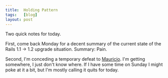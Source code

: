 ```yaml
---
title:  Holding Pattern
tags:   [blog]
layout: post
---
```

Two quick notes for today.

First, come back Monday for a decent summary of the current state of the Rails 1.1 -> 1.2 upgrade situation. Summary: Pain.

Second, I'm conceding a temporary defeat to [Mauricio][]. I'm getting somewhere, I just don't know where. If I have some time on Sunday I might poke at it a bit, but I'm mostly calling it quits for today.

[Mauricio]: http://eigenclass.org/hiki.rb?happy2007-ruby-challenge

